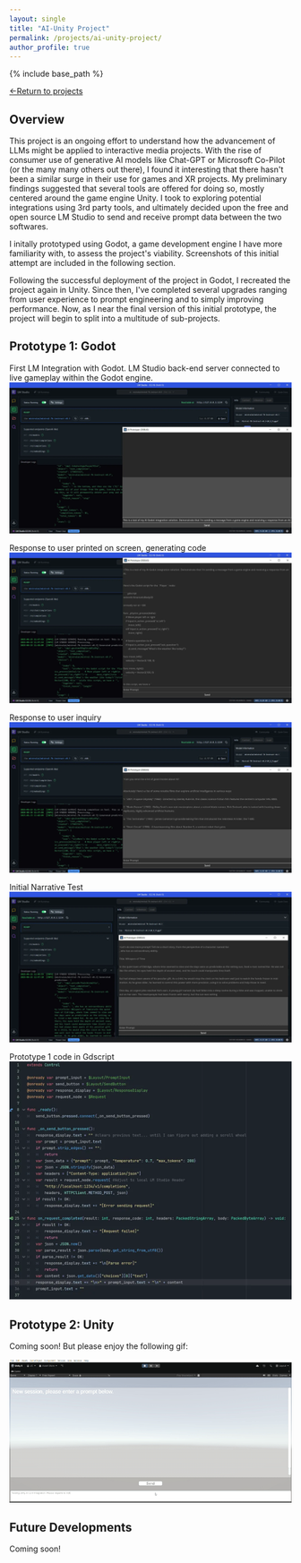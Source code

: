```yaml
---
layout: single
title: "AI-Unity Project"
permalink: /projects/ai-unity-project/
author_profile: true
---
```


{% include base_path %}

[←Return to projects](/projects/)  

## Overview

This project is an ongoing effort to understand how the advancement of LLMs might be applied to interactive media projects.
With the rise of consumer use of generative AI models like Chat-GPT or Microsoft Co-Pilot (or the many many others out there),
I found it interesting that there hasn't been a similar surge in their use for games and XR projects.
My preliminary findings suggested that several tools are offered for doing so, mostly centered around the game engine Unity.
I took to exploring potential integrations using 3rd party tools, and ultimately decided upon the free and open source LM Studio
to send and receive prompt data between the two softwares.  

I initally prototyped using Godot, a game development engine I have more familiarity with, to assess the project's viability.
Screenshots of this initial attempt are included in the following section.

Following the successful deployment of the project in Godot, I recreated the project again in Unity.
Since then, I've completed several upgrades ranging from user experience to prompt engineering and to simply improving performance.
Now, as I near the final version of this initial prototype, the project will begin to split into a multitude of sub-projects.

## Prototype 1: Godot

First LM Integration with Godot. LM Studio back-end server connected to live gameplay within the Godot engine. 
![Screenshot 1](/images/ai-unity/screenshot1.png)

Response to user printed on screen, generating code
![Screenshot 2](/images/ai-unity/screenshot2.png)

Response to user inquiry
![Screenshot 3](/images/ai-unity/screenshot3.png)

Initial Narrative Test
![Screenshot 4](/images/ai-unity/screenshot4.png)

Prototype 1 code in Gdscript
![Screenshot 5](/images/ai-unity/screenshot5.png)

## Prototype 2: Unity

Coming soon! But please enjoy the following gif:
  
![AIGIF](/images/ai-unity/unity-ai.gif) 

## Future Developments

Coming soon!